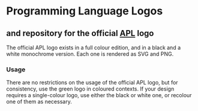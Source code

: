 # Programming Language Logos

## and repository for the official [APL](https://apl.wiki) logo

The official APL logo exists in a full colour edition, and in a black and a white monochrome version. Each one is rendered as SVG and PNG.

### Usage

There are no restrictions on the usage of the official APL logo, but for consistency, use the green logo in coloured contexts. If your design requires a single-colour logo, use either the black or white one, or recolour one of them as necessary.
